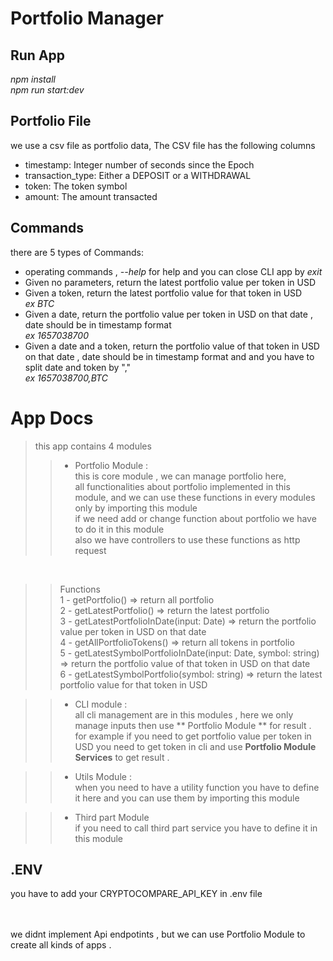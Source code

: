 # Portfolio Manager
## Run App
 _npm install_
 <br/>
 _npm run start:dev_

## Portfolio File
we use a csv file as portfolio data, 
The CSV file has the following columns
 - timestamp: Integer number of seconds since the Epoch
 - transaction_type: Either a DEPOSIT or a WITHDRAWAL
 - token: The token symbol
 - amount: The amount transacted

## Commands
there are 5 types of Commands:
 - operating commands , _--help_ for help and you can close CLI app by _exit_ 
 - Given no parameters, return the latest portfolio value per token in USD 
- Given a token, return the latest portfolio value for that token in USD <br/> 
 _ex BTC_
- Given a date, return the portfolio value per token in USD on that date , date should be in timestamp format <br/>  _ex 1657038700_
- Given a date and a token, return the portfolio value of that token in USD on that date , date should be in timestamp format and and you have to split date and token by ","<br/>  _ex 1657038700,BTC_

# App Docs
>this app contains 4 modules
>> -  Portfolio Module : <br/>
this is core module , we can manage portfolio here, <br/>
all functionalities about portfolio implemented in this module, and we can use these functions in every modules only by importing this module <br/>
if we need add or change function about portfolio we have to do it in this module<br/>
also we have controllers to use these functions as http request
<br/>
  
>> Functions <br/> 
>> 1 - getPortfolio() => return all portfolio<br/>
2 - getLatestPortfolio() => return the latest portfolio <br/>
3 - getLatestPortfolioInDate(input: Date) => return the portfolio value per token in USD on that date <br/>
4 - getAllPortfolioTokens() => return all tokens in portfolio <br/>
5 - getLatestSymbolPortfolioInDate(input: Date, symbol: string) => return the portfolio value of that token in USD on that date <br/>
6 - getLatestSymbolPortfolio(symbol: string) => return the latest portfolio value for that token in USD <br/>

>> - CLI module : <br/>
all cli management are in this modules , here we only manage inputs then use ** Portfolio Module ** for result .<br/>
for example if you need to get portfolio value per token in USD you need to get token in cli and use **Portfolio Module Services** to get result . 

>> - Utils Module : <br/>
when you need to have a utility function you have to define it here and you can use them by importing this module 

>> - Third part Module <br/>
if you need to call third part service you have to define it in this module

## .ENV
you have to add your CRYPTOCOMPARE_API_KEY in .env file

<br/>
<br/>
we didnt implement Api endpotints , but we can use Portfolio Module to create all kinds of apps .



